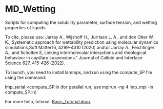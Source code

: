 # MD_Wetting
Scripts for computing the solubility parameter, surface tension, and wetting properties of liquids

To cite, please use: Jarray A.,  Wijshoff  H.,  Jurriaan  L.  A.,  and  den  Otter  W.  K.,  Systematic  approach  for wettability prediction using molecular dynamics simulations,Soft Matter16, 4299-4310 (2020)
and\or
Jarray A., Feichtinger A., and Scholten E,  Linking intermolecular interactions and rheological behaviour in capillary suspensions." Journal of Colloid and Interface Science 627, 415-426 (2022).

 
 
 To launch, you need to install lammps, and run using the compute_SP file using the command: 
 
 lmp_serial <compute_SP.in  (for parallel run, use mpirun -np 4 lmp_mpi -in compute_SP.in)

For more help,  tutorial: [Basic_Tutorial.docx](https://github.com/user-attachments/files/17265651/Basic_Tutorial.docx)
